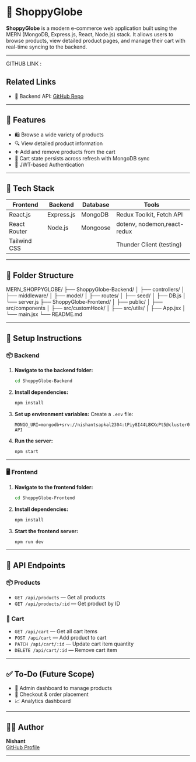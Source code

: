 
# 🛒 ShoppyGlobe

**ShoppyGlobe** is a modern e-commerce web application built using the MERN (MongoDB, Express.js, React, Node.js) stack. It allows users to browse products, view detailed product pages, and manage their cart with real-time syncing to the backend.

---
GITHUB LINK :
## Related Links
- 🔗 Backend API: [GitHub Repo](https://github.com/nishant23042002/MERN-ShoppyGlobe-Backend)

---

## 🚀 Features

- 🛍️ Browse a wide variety of products
- 🔍 View detailed product information
- ➕ Add and remove products from the cart
- 🔁 Cart state persists across refresh with MongoDB sync
- 🔐 JWT-based Authentication 

---

## 🧱 Tech Stack

| Frontend        | Backend         | Database | Tools           |
|----------------|-----------------|----------|------------------|
| React.js        | Express.js       | MongoDB  | Redux Toolkit, Fetch API |
| React Router    | Node.js         | Mongoose | dotenv, nodemon,react-redux  |
| Tailwind CSS    |                 |          | Thunder Client (testing) |

---

## 📁 Folder Structure

MERN_SHOPPYGLOBE/
├── ShoppyGlobe-Backend/
│ ├── controllers/
│ ├── middleware/
│ ├── model/
│ ├── routes/
│ ├── seed/
│ ├── DB.js
│ └── server.js
├── ShoppyGlobe-Frontend/
│ ├── public/
│ ├── src/components
│ ├── src/customHook/
│ ├── src/utils/
│ ├── App.jsx
│ └── main.jsx
└── README.md


---

## 🔧 Setup Instructions

### 📦 Backend

1. **Navigate to the backend folder:**
    ```bash
    cd ShoppyGlobe-Backend
    ```

2. **Install dependencies:**
    ```bash
    npm install
    ```

3. **Set up environment variables:**
    Create a `.env` file:
    ```.env
    MONGO_URI=mongodb+srv://nishantsapkal2304:tPiy8I44L8KXcPt5@cluster0.7uihp7l.mongodb.net/ShoppyGlobe-API
    ```

4. **Run the server:**
    ```bash
    npm start
    ```

---

### 🖥️ Frontend

1. **Navigate to the frontend folder:**
    ```bash
    cd ShoppyGlobe-Frontend
    ```

2. **Install dependencies:**
    ```bash
    npm install
    ```

3. **Start the frontend server:**
    ```bash
    npm run dev
    ```

---

## 📡 API Endpoints

### 📦 Products
- `GET /api/products` — Get all products
- `GET /api/products/:id` — Get product by ID

### 🛒 Cart
- `GET /api/cart` — Get all cart items
- `POST /api/cart` — Add product to cart
- `PATCH /api/cart/:id` — Update cart item quantity
- `DELETE /api/cart/:id` — Remove cart item

---

## ✅ To-Do (Future Scope)

- 🧑 Admin dashboard to manage products
- 🛒 Checkout & order placement
- 📈 Analytics dashboard

---

## 🧑‍💻 Author

**Nishant**  
[GitHub Profile](https://github.com/nishant23042002)

---


